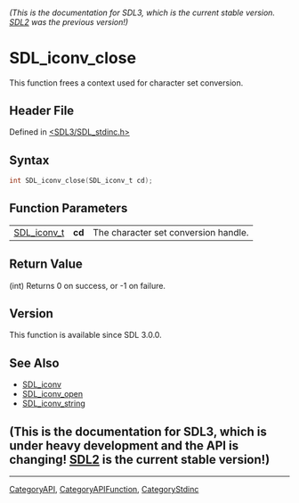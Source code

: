 ###### (This is the documentation for SDL3, which is the current stable version. [SDL2](https://wiki.libsdl.org/SDL2/) was the previous version!)
# SDL_iconv_close

This function frees a context used for character set conversion.

## Header File

Defined in [<SDL3/SDL_stdinc.h>](https://github.com/libsdl-org/SDL/blob/main/include/SDL3/SDL_stdinc.h)

## Syntax

```c
int SDL_iconv_close(SDL_iconv_t cd);
```

## Function Parameters

|                            |        |                                      |
| -------------------------- | ------ | ------------------------------------ |
| [SDL_iconv_t](SDL_iconv_t) | **cd** | The character set conversion handle. |

## Return Value

(int) Returns 0 on success, or -1 on failure.

## Version

This function is available since SDL 3.0.0.

## See Also

- [SDL_iconv](SDL_iconv)
- [SDL_iconv_open](SDL_iconv_open)
- [SDL_iconv_string](SDL_iconv_string)


## (This is the documentation for SDL3, which is under heavy development and the API is changing! [SDL2](https://wiki.libsdl.org/SDL2/) is the current stable version!)



----
[CategoryAPI](CategoryAPI), [CategoryAPIFunction](CategoryAPIFunction), [CategoryStdinc](CategoryStdinc)

